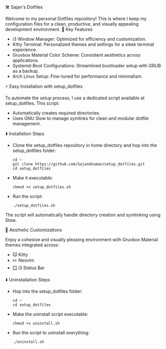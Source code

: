 🛠️ Sajan's Dotfiles

Welcome to my personal Dotfiles repository! This is where I keep my configuration files for a clean, productive, and visually appealing development environment.
🔑 Key Features

  - i3 Window Manager: Optimized for efficiency and customization.
  - Kitty Terminal: Personalized themes and settings for a sleek terminal experience.
  - Gruvbox Material Color Scheme: Consistent aesthetics across applications.
  - Systemd-Boot Configurations: Streamlined bootloader setup with GRUB as a backup.
  - Arch Linux Setup: Fine-tuned for performance and minimalism.

⚡ Easy Installation with setup_dotfiles

To automate the setup process, I use a dedicated script available at setup_dotfiles. This script:

  - Automatically creates required directories.
  - Uses GNU Stow to manage symlinks for clean and modular dotfile management.

⬇️ Installation Steps

  - Clone the setup_dotfiles repository in home directory and hop into the setup_dotfiles folder:

        cd ~
        git clone https://github.com/SajanGhuman/setup_dotfiles.git
        cd setup_dotfiles
        
  - Make it executable:
  
        chmod +x setup_dotfiles.sh
  
   - Run the script:

         ./setup_dotfiles.sh

  The script will automatically handle directory creation and symlinking using Stow.

🎨 Aesthetic Customizations

Enjoy a cohesive and visually pleasing environment with Gruvbox Material themes integrated across:

  - 🐱 Kitty
  - ✏️ Neovim
  - 🪟 i3 Status Bar

⬇️ Uninstallation Steps

  - Hop into the setup_dotfiles folder:

        cd ~
        cd setup_dotfiles
        
  - Make the uninstall script executable:
  
        chmod +x uninstall.sh
  
   - Run the script to uninstall everything:

         ./uninstall.sh

